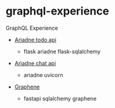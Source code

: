 # graphql-experience

GraphQL Experience


* [Ariadne todo api](ariadne/todo_api/README.md)
    * flask ariadne flask-sqlalchemy

* [Ariadne chat api](ariadne/chat_api/README.md)
    * ariadne uvicorn

* [Graphene](graphene/lipiame/README.md)
    * fastapi sqlalchemy graphene

